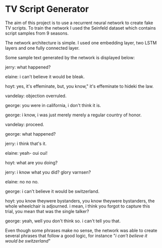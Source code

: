 # TV Script Generator

The aim of this project is to use a recurrent neural network to create fake TV scripts.
To train the network I used the  Seinfeld dataset which contains script samples from 9 seasons.

The network architecture is simple. I used one embedding layer, two LSTM layers and one fully connected layer.

Some sample text generated by the network is displayed below:


jerry: what happened?

elaine: i can't believe it would be bleak.

hoyt: yes, it's effeminate, but, you know," it's effeminate to hideki the law.

vandelay: objection overruled.

george: you were in california, i don't think it is.

george: i know, i was just merely merely a regular country of honor.

vandelay: proceed.

george: what happened?

jerry: i think that's it.

elaine: yeah- oui oui!

hoyt: what are you doing?

jerry: i know what you did? glory varnsen?

elaine: no no no.

george: i can't believe it would be switzerland.

hoyt: you know theywere bystanders, you know theywere bystanders, the whole wheelchair is adjourned. i mean, i think you forgot to capture this trial, you mean that was the single talker?

george: yeah, well you don't think so. i can't tell you that.

Even though some phrases make no sense, the network was able to create several phrases that follow a good logic, for instance "*i can't believe it would be switzerland*"
